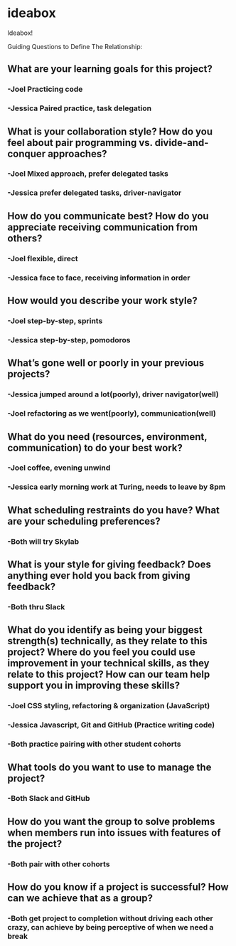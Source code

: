 # ideabox
Ideabox!

Guiding Questions to Define The Relationship:

## What are your learning goals for this project?
### -Joel Practicing code
### -Jessica Paired practice, task delegation

## What is your collaboration style? How do you feel about pair programming vs. divide-and-conquer approaches?
### -Joel Mixed approach, prefer delegated tasks
### -Jessica prefer delegated tasks, driver-navigator

## How do you communicate best? How do you appreciate receiving communication from others?
### -Joel flexible, direct
### -Jessica face to face, receiving information in order

## How would you describe your work style?
### -Joel step-by-step, sprints
### -Jessica step-by-step, pomodoros

## What’s gone well or poorly in your previous projects?
### -Jessica jumped around a lot(poorly), driver navigator(well)
### -Joel refactoring as we went(poorly), communication(well)

## What do you need (resources, environment, communication) to do your best work?
### -Joel coffee, evening unwind
### -Jessica early morning work at Turing, needs to leave by 8pm 

## What scheduling restraints do you have? What are your scheduling preferences?
### -Both will try Skylab 

## What is your style for giving feedback? Does anything ever hold you back from giving feedback?
### -Both thru Slack

## What do you identify as being your biggest strength(s) technically, as they relate to this project? Where do you feel you could use improvement in your technical skills, as they relate to this project? How can our team help support you in improving these skills?
### -Joel CSS styling, refactoring & organization (JavaScript) 
### -Jessica Javascript, Git and GitHub (Practice writing code) 
### -Both practice pairing with other student cohorts

## What tools do you want to use to manage the project? 
### -Both Slack and GitHub

## How do you want the group to solve problems when members run into issues with features of the project? 
### -Both pair with other cohorts

## How do you know if a project is successful? How can we achieve that as a group? 
### -Both get project to completion without driving each other crazy, can achieve by being perceptive of when we need a break
